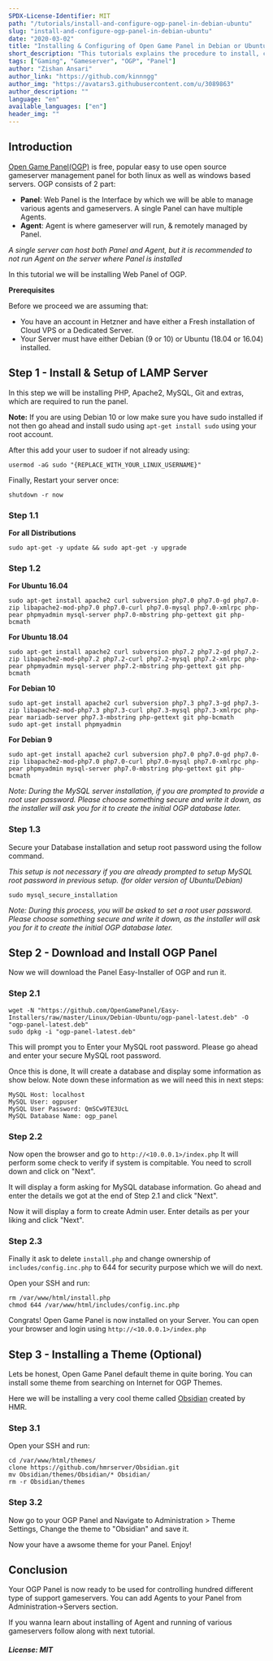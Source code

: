 ```yaml
---
SPDX-License-Identifier: MIT
path: "/tutorials/install-and-configure-ogp-panel-in-debian-ubuntu"
slug: "install-and-configure-ogp-panel-in-debian-ubuntu"
date: "2020-03-02"
title: "Installing & Configuring of Open Game Panel in Debian or Ubuntu"
short_description: "This tutorials explains the procedure to install, configure and secure Open Game Panel in Debian or Ubuntu OS."
tags: ["Gaming", "Gameserver", "OGP", "Panel"]
author: "Zishan Ansari"
author_link: "https://github.com/kinnngg"
author_img: "https://avatars3.githubusercontent.com/u/3089863"
author_description: ""
language: "en"
available_languages: ["en"]
header_img: ""
---
```


## Introduction

[Open Game Panel(OGP)](https://opengamepanel.org) is free, popular easy to use open source gameserver management panel for both linux as well as windows based servers.
OGP consists of 2 part:
* **Panel**:  Web Panel is the Interface by which we will be able to manage various agents and gameservers. A single Panel can have multiple Agents.
* **Agent**:  Agent is where gameserver will run, & remotely managed by Panel.

*A single server can host both Panel and Agent, but it is recommended to not run Agent on the server where Panel is installed*

In this tutorial we will be installing Web Panel of OGP.

**Prerequisites**

Before we proceed we are assuming that:
* You have an account in Hetzner and have either a Fresh installation of Cloud VPS or a Dedicated Server.
* Your Server must have either Debian (9 or 10) or Ubuntu (18.04 or 16.04) installed.


## Step 1 - Install & Setup of LAMP Server

In this step we will be installing PHP, Apache2, MySQL, Git and extras, which are required to run the panel.

**Note:** If you are using Debian 10 or low make sure you have sudo installed if not then go ahead and install sudo using `apt-get install sudo` using your root account.

After this add your user to sudoer if not already using:
```
usermod -aG sudo "{REPLACE_WITH_YOUR_LINUX_USERNAME}"
```
Finally, Restart your server once:
```
shutdown -r now
```

### Step 1.1
**For all Distributions**
```
sudo apt-get -y update && sudo apt-get -y upgrade
```

### Step 1.2
**For Ubuntu 16.04**
```
sudo apt-get install apache2 curl subversion php7.0 php7.0-gd php7.0-zip libapache2-mod-php7.0 php7.0-curl php7.0-mysql php7.0-xmlrpc php-pear phpmyadmin mysql-server php7.0-mbstring php-gettext git php-bcmath
```

**For Ubuntu 18.04**
```
sudo apt-get install apache2 curl subversion php7.2 php7.2-gd php7.2-zip libapache2-mod-php7.2 php7.2-curl php7.2-mysql php7.2-xmlrpc php-pear phpmyadmin mysql-server php7.2-mbstring php-gettext git php-bcmath
```

**For Debian 10**
```
sudo apt-get install apache2 curl subversion php7.3 php7.3-gd php7.3-zip libapache2-mod-php7.3 php7.3-curl php7.3-mysql php7.3-xmlrpc php-pear mariadb-server php7.3-mbstring php-gettext git php-bcmath
sudo apt-get install phpmyadmin
```

**For Debian 9**
```
sudo apt-get install apache2 curl subversion php7.0 php7.0-gd php7.0-zip libapache2-mod-php7.0 php7.0-curl php7.0-mysql php7.0-xmlrpc php-pear phpmyadmin mysql-server php7.0-mbstring php-gettext git php-bcmath
```
*Note: During the MySQL server installation, if you are prompted to provide a root user password. Please choose something secure and write it down, as the installer will ask you for it to create the initial OGP database later.*

### Step 1.3
Secure your Database installation and setup root password using the follow command. 

*This setup is not necessary if you are already prompted to setup MySQL root password in previous setup. (for older version of Ubuntu/Debian)*
```
sudo mysql_secure_installation
```
*Note: During this process, you will be asked to set a root user password. Please choose something secure and write it down, as the installer will ask you for it to create the initial OGP database later.*

## Step 2 - Download and Install OGP Panel

Now we will download the Panel Easy-Installer of OGP and run it.

### Step 2.1
```
wget -N "https://github.com/OpenGamePanel/Easy-Installers/raw/master/Linux/Debian-Ubuntu/ogp-panel-latest.deb" -O "ogp-panel-latest.deb"
sudo dpkg -i "ogp-panel-latest.deb"
```
This will prompt you to Enter your MySQL root password. Please go ahead and enter your secure MySQL root password.

Once this is done, It will create a database and display some information as show below. Note down these information as we will need this in next steps:
```
MySQL Host: localhost
MySQL User: ogpuser
MySQL User Password: QmSCw9TE3UcL
MySQL Database Name: ogp_panel
```

### Step 2.2
Now open the browser and go to `http://<10.0.0.1>/index.php`
It will perform some check to verify if system is compitable. You need to scroll down and click on "Next".

It will display a form asking for MySQL database information. Go ahead and enter the details we got at the end of Step 2.1 and click "Next".

Now it will display a form to create Admin user. Enter details as per your liking and click "Next".

### Step 2.3
Finally it ask to delete `install.php` and change ownership of `includes/config.inc.php` to 644 for security purpose which we will do next.

Open your SSH and run:
```
rm /var/www/html/install.php
chmod 644 /var/www/html/includes/config.inc.php
```
Congrats! Open Game Panel is now installed on your Server. You can open your browser and login using `http://<10.0.0.1>/index.php`

## Step 3 - Installing a Theme (Optional)

Lets be honest, Open Game Panel default theme in quite boring. You can install some theme from searching on Internet for OGP Themes.

Here we will be installing a very cool theme called [Obsidian](https://github.com/hmrserver/Obsidian) created by HMR.

### Step 3.1
Open your SSH and run:
```
cd /var/www/html/themes/
clone https://github.com/hmrserver/Obsidian.git
mv Obsidian/themes/Obsidian/* Obsidian/
rm -r Obsidian/themes
```

### Step 3.2
Now go to your OGP Panel and Navigate to Administration > Theme Settings, Change the theme to "Obsidian" and save it.

Now your have a awsome theme for your Panel. Enjoy!

## Conclusion

Your OGP Panel is now ready to be used for controlling hundred different type of support gameservers. You can add Agents to your Panel from Administration->Servers section.

If you wanna learn about installing of Agent and running of various gameservers follow along with next tutorial.

##### License: MIT

<!--

Contributor's Certificate of Origin

By making a contribution to this project, I certify that:

(a) The contribution was created in whole or in part by me and I have
    the right to submit it under the license indicated in the file; or

(b) The contribution is based upon previous work that, to the best of my
    knowledge, is covered under an appropriate license and I have the
    right under that license to submit that work with modifications,
    whether created in whole or in part by me, under the same license
    (unless I am permitted to submit under a different license), as
    indicated in the file; or

(c) The contribution was provided directly to me by some other person
    who certified (a), (b) or (c) and I have not modified it.

(d) I understand and agree that this project and the contribution are
    public and that a record of the contribution (including all personal
    information I submit with it, including my sign-off) is maintained
    indefinitely and may be redistributed consistent with this project
    or the license(s) involved.

Signed-off-by: kinnngg786@gmail.com

-->
